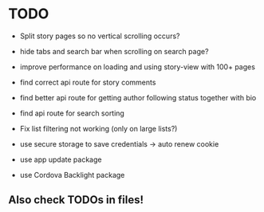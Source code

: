 # TODO

 - Split story pages so no vertical scrolling occurs?
 - hide tabs and search bar when scrolling on search page?
 - improve performance on loading and using story-view with 100+ pages

 - find correct api route for story comments
 - find better api route for getting author following status together with bio
 - find api route for search sorting

 - Fix list filtering not working (only on large lists?)
 - use secure storage to save credentials -> auto renew cookie
 - use app update package
 - use Cordova Backlight package


## Also check TODOs in files!